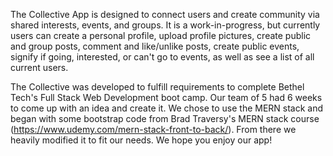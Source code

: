 The Collective App is designed to connect users and create community via shared interests, events, and groups. It is a work-in-progress, but currently users can create a personal profile, upload profile pictures, create public and group posts, comment and like/unlike posts, create public events, signify if going, interested, or can't go to events, as well as see a list of all current users.

The Collective was developed to fulfill requirements to complete Bethel Tech's Full Stack Web Development boot camp. Our team of 5 had 6 weeks to come up with an idea and create it. We chose to use the MERN stack and began with some bootstrap code from Brad Traversy's MERN stack course (https://www.udemy.com/mern-stack-front-to-back/). From there we heavily modified it to fit our needs. We hope you enjoy our app!
